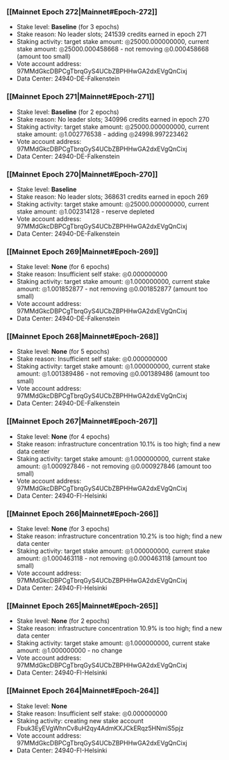 ### [[Mainnet Epoch 272|Mainnet#Epoch-272]]
* Stake level: **Baseline** (for 3 epochs)
* Stake reason: No leader slots; 241539 credits earned in epoch 271
* Staking activity: target stake amount: ◎25000.000000000, current stake amount: ◎25000.000458668 - not removing ◎0.000458668 (amount too small)
* Vote account address: 97MMdGkcDBPCgTbrqGyS4UCbZBPHHwGA2dxEVgQnCixj
* Data Center: 24940-DE-Falkenstein
### [[Mainnet Epoch 271|Mainnet#Epoch-271]]
* Stake level: **Baseline** (for 2 epochs)
* Stake reason: No leader slots; 340996 credits earned in epoch 270
* Staking activity: target stake amount: ◎25000.000000000, current stake amount: ◎1.002776538 - adding ◎24998.997223462
* Vote account address: 97MMdGkcDBPCgTbrqGyS4UCbZBPHHwGA2dxEVgQnCixj
* Data Center: 24940-DE-Falkenstein
### [[Mainnet Epoch 270|Mainnet#Epoch-270]]
* Stake level: **Baseline**
* Stake reason: No leader slots; 368631 credits earned in epoch 269
* Staking activity: target stake amount: ◎25000.000000000, current stake amount: ◎1.002314128 - reserve depleted
* Vote account address: 97MMdGkcDBPCgTbrqGyS4UCbZBPHHwGA2dxEVgQnCixj
* Data Center: 24940-DE-Falkenstein
### [[Mainnet Epoch 269|Mainnet#Epoch-269]]
* Stake level: **None** (for 6 epochs)
* Stake reason: Insufficient self stake: ◎0.000000000
* Staking activity: target stake amount: ◎1.000000000, current stake amount: ◎1.001852877 - not removing ◎0.001852877 (amount too small)
* Vote account address: 97MMdGkcDBPCgTbrqGyS4UCbZBPHHwGA2dxEVgQnCixj
* Data Center: 24940-DE-Falkenstein
### [[Mainnet Epoch 268|Mainnet#Epoch-268]]
* Stake level: **None** (for 5 epochs)
* Stake reason: Insufficient self stake: ◎0.000000000
* Staking activity: target stake amount: ◎1.000000000, current stake amount: ◎1.001389486 - not removing ◎0.001389486 (amount too small)
* Vote account address: 97MMdGkcDBPCgTbrqGyS4UCbZBPHHwGA2dxEVgQnCixj
* Data Center: 24940-DE-Falkenstein
### [[Mainnet Epoch 267|Mainnet#Epoch-267]]
* Stake level: **None** (for 4 epochs)
* Stake reason: infrastructure concentration 10.1% is too high; find a new data center
* Staking activity: target stake amount: ◎1.000000000, current stake amount: ◎1.000927846 - not removing ◎0.000927846 (amount too small)
* Vote account address: 97MMdGkcDBPCgTbrqGyS4UCbZBPHHwGA2dxEVgQnCixj
* Data Center: 24940-FI-Helsinki
### [[Mainnet Epoch 266|Mainnet#Epoch-266]]
* Stake level: **None** (for 3 epochs)
* Stake reason: infrastructure concentration 10.2% is too high; find a new data center
* Staking activity: target stake amount: ◎1.000000000, current stake amount: ◎1.000463118 - not removing ◎0.000463118 (amount too small)
* Vote account address: 97MMdGkcDBPCgTbrqGyS4UCbZBPHHwGA2dxEVgQnCixj
* Data Center: 24940-FI-Helsinki
### [[Mainnet Epoch 265|Mainnet#Epoch-265]]
* Stake level: **None** (for 2 epochs)
* Stake reason: infrastructure concentration 10.9% is too high; find a new data center
* Staking activity: target stake amount: ◎1.000000000, current stake amount: ◎1.000000000 - no change
* Vote account address: 97MMdGkcDBPCgTbrqGyS4UCbZBPHHwGA2dxEVgQnCixj
* Data Center: 24940-FI-Helsinki
### [[Mainnet Epoch 264|Mainnet#Epoch-264]]
* Stake level: **None**
* Stake reason: Insufficient self stake: ◎0.000000000
* Staking activity: creating new stake account Fbuk3EyEVgWhnCv8uH2qy4AdmKXJCkERqz5HNmiS5pjz
* Vote account address: 97MMdGkcDBPCgTbrqGyS4UCbZBPHHwGA2dxEVgQnCixj
* Data Center: 24940-FI-Helsinki